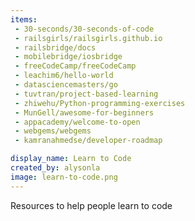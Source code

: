 ```yaml
---
items:
 - 30-seconds/30-seconds-of-code
 - railsgirls/railsgirls.github.io
 - railsbridge/docs
 - mobilebridge/iosbridge
 - freeCodeCamp/freeCodeCamp
 - leachim6/hello-world
 - datasciencemasters/go
 - tuvtran/project-based-learning
 - zhiwehu/Python-programming-exercises
 - MunGell/awesome-for-beginners
 - appacademy/welcome-to-open
 - webgems/webgems
 - kamranahmedse/developer-roadmap

display_name: Learn to Code
created_by: alysonla
image: learn-to-code.png
---
```

Resources to help people learn to code


